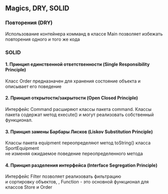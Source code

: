 ﻿## Magics, DRY, SOLID


### Повторения (DRY)

Использование контейнера комманд в классе Main позволяет избежать повторения одного и того же кода

### SOLID

#### 1. Принцип единственной ответственности (Single Responsibility Principle)

Класс Order предназначен для хранения состояние объекта и описывает его поведение

#### 2. Принцип открытости/закрытости (Open Closed Principle)

Интерфейс Command расширяют классы пакета command. Классы пакета содержат метод execute() и могут реализовать собственный функционал.

#### 3. Принцип замены Барбары Лисков (Liskov Substitution Principle)

Классы пакета equipment переопределяют метод toString() класса SportEquipment    
не изменяя ожидаемое поведение переопределенного метода

#### 4. Принцип разделения интерфейса (Interface Segregation Principle)

Интерфейс Filter<T> позволяет реализовать фильтрацию    
и сортировку объектов, , Function<T> - это основной функционал для классов Store и Order





